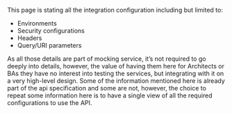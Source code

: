 This page is stating all the integration configuration including but limited to:

- Environments
- Security configurations
- Headers
- Query/URI parameters

As all those details are part of mocking service, it’s not required to go deeply into details, however, the value of having them here for Architects or BAs they have no interest into testing the services, but integrating with it on a very high-level design. Some of the information mentioned here is already part of the api specification and some are not, however, the choice to repeat some information here is to have a single view of all the required configurations to use the API.
